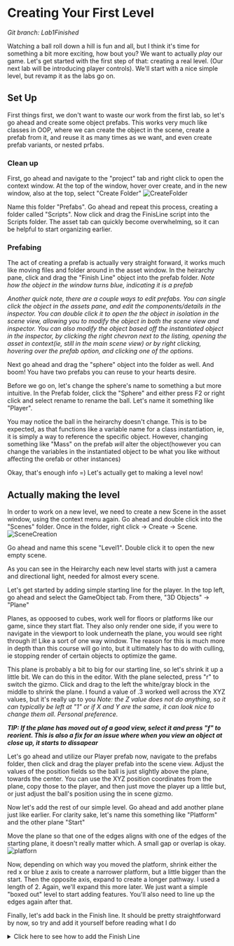 # Creating Your First Level
*Git branch: Lab1Finished*

Watching a ball roll down a hill is fun and all, but I think it's time for something a bit more exciting, how bout you? We want to actually _play_ our game.
Let's get started with the first step of that: creating a real level. (Our next lab will be introducing player controls). We'll start with a nice simple level, but revamp it as the labs go on.

## Set Up
First things first, we don't want to waste our work from the first lab, so let's go ahead and create some object prefabs. This works very much like classes in OOP, where we can create the object in the scene, create a prefab from it, and reuse it as many times as we want, and even create prefab variants, or nested prfabs. 

### Clean up
First, go ahead and navigate to the "project" tab and right click to open the context window. At the top of the window, hover over create, and in the new window, also at the top, select "Create Folder"
![CreateFolder](https://github.com/mbeale0/Unity-Intro-Project/assets/74221606/0c06554b-2da2-42b0-9c1f-461ee1399ee3)

Name this folder "Prefabs". Go ahead and repeat this process, creating a folder called "Scripts". Now click and drag the FinisLine script into the Scripts folder. The asset tab can quickly become overwhelming, so it can be helpful to start organizing earlier.

### Prefabing
The act of creating a prefab is actually very straight forward, it works much like moving files and folder around in the asset window. 
In the heirarchy pane, click and drag the "Finish Line" object into the prefab folder. _Note how the object in the window turns blue, indicating it is a prefab_

_Another quick note, there are a couple ways to edit prefabs. You can single click the object in the assets pane, and edit the components/details in the inspector. You can double click it to open the the object in isolation in the scene view, allowing you to modify the object in both the scene view and inspector. You can also modify the object based off the instantiated object in the inspector, by clicking the right chevron next to the listing, opening the asset in context(ie, still in the main scene view) or by right clicking, hovering over the prefab option, and clicking one of the options._

Next go ahead and drag the "sphere" object into the folder as well. And boom! You have two prefabs you can reuse to your hearts desire.

Before we go on, let's change the sphere's name to something a but more intuitive. In the Prefab folder, click the "Sphere" and either press F2 or right click and select rename to rename the ball. Let's name it something like "Player".

You may notice the ball in the heirarchy doesn't change. This is to be expected, as that functions like a variable name for a class instantiation, ie, it is simply a way to reference the specific object. However, changing something like "Mass" on the prefab _will_ alter the object(however you can change the variables in the instantiated object to be what you like without affecting the orefab or other instances)

Okay, that's enough info =) Let's actually get to making a level now!

## Actually making the level

In order to work on a new level, we need to create a new Scene in the asset window, using the context menu again. Go ahead and double click into the "Scenes" folder.
Once in the folder, right click -> Create -> Scene. 
![SceneCreation](https://github.com/mbeale0/Unity-Intro-Project/assets/74221606/869b3971-f7b3-4883-9af2-9b3d6c294c34)

Go ahead and name this scene "Level1". Double click it to open the new empty scene. 

As you can see in the Heirarchy each new level starts with just a camera and directional light, needed for almost every scene.

Let's get started by adding simple starting line for the player. In the top left, go ahead and select the GameObject tab. From there, "3D Objects" -> "Plane"

Planes, as oppoosed to cubes, work well for floors or platforms like our game, since they start flat. They also only render one side, if you were to navigate in the viewport to look underneath the plane, you would see right through it! Like a sort of one way window. The reason for this is much more in depth than this course will go into, but it ultimately has to do with culling, ie stopping render of certain objects to optimize the game. 

This plane is probably a bit to big for our starting line, so let's shrink it up a little bit. We can do this in the editor. With the plane selected, press "r" to switch the gizmo. Click and drag to the left the white/gray block in the middle to shrink the plane. I found a value of .3 worked well across the XYZ values, but it's really up to you _Note: the Z value does not do anything, so it can typically be left at "1" or if X and Y are the same, it can look nice to change them all. Personal preference._

***TIP: If the plane has moved out of a good view, select it and press "f" to reorient. This is also a fix for an issue where when you view an object at close up, it starts to dissapear***

Let's go ahead and utilize our Player prefab now, navigate to the prefabs folder, then click and drag the player prefab into the scene view. Adjust the values of the position fields so the ball is just slightly above the plane, towards the center. You can use the XYZ position coordinates from the plane, copy those to the player, and then just move the player up a little but, or just adjust the ball's position using the in scene gizmo. 

Now let's add the rest of our simple level. Go ahead and add another plane just like earlier. For clarity sake, let's name this something like "Platform" and the other plane "Start"

Move the plane so that one of the edges aligns with one of the edges of the starting plane, it doesn't really matter which. A small gap or overlap is okay.
![platforn](https://github.com/mbeale0/Unity-Intro-Project/assets/74221606/036c2da6-cec8-4cc5-bcad-73300f62eb99)

Now, depending on which way you moved the platform, shrink either the red x or blue z axis to create a narrower platform, but a little bigger than the start. Then the opposite axis, expand to create 
a longer pathway. I used a length of 2. Again, we'll expand this more later. We just want a simple "boxed out" level to start adding features. You'll also need to line up the edges again after that.

Finally, let's add back in the Finish line. It should be pretty straightforward by now, so try and add it yourself before reading what I do

<details><summary> Click here to see how to add the Finish Line</summary> 
Just like the player, click and drag the "Finish Line" prefab into the scene.

You can use the same trick as earlier to get it on the same height as the other objects by copying over the z value. THen use the red and blue arrows, or the square between them to line it up on the other side of the platform. 
</details>
